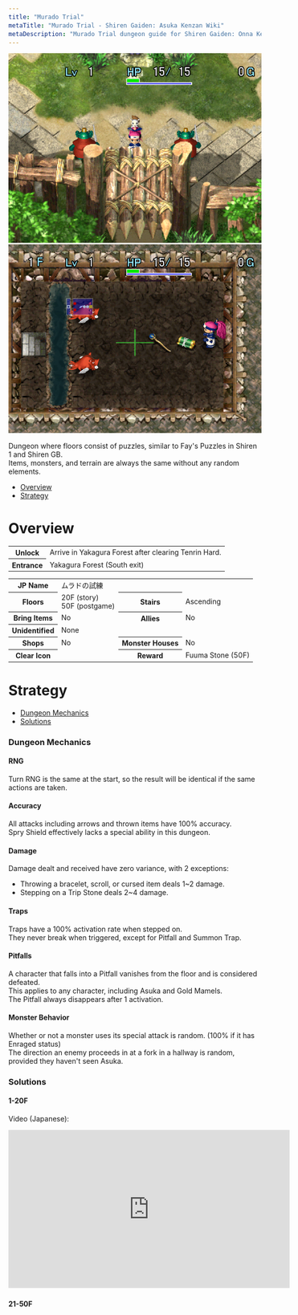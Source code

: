 ```yaml
---
title: "Murado Trial"
metaTitle: "Murado Trial - Shiren Gaiden: Asuka Kenzan Wiki"
metaDescription: "Murado Trial dungeon guide for Shiren Gaiden: Onna Kenshi Asuka Kenzan!"
---
```


<div class="pageTopImage dungeonPageTopImage2">
  <img src="../images/areas/yakagura_1.png"/> <img src="../images/areas/murado.png"/>
</div>

Dungeon where floors consist of puzzles, similar to Fay's Puzzles in Shiren 1 and Shiren GB.<br/>Items, monsters, and terrain are always the same without any random elements.

<ul class="quickLinksUL">
  <li><a href="#overview">Overview</a></li>
  <li><a href="#strategy">Strategy</a></li>
</ul>

# Overview

<table class="dungeonOverview">
  <tr>
    <th>Unlock</th>
    <td class="highlightYellow">Arrive in Yakagura Forest after clearing Tenrin Hard.</td>
  </tr>
  <tr>
    <th>Entrance</th>
    <td class="highlightYellow">Yakagura Forest (South exit)</td>
  </tr>
</table>

<table class="dungeonTable">
  <tr>
    <th>JP Name</th>
    <td colspan="3">ムラドの試練</td>
  </tr>
  <tr>
    <th>Floors</th>
    <td>20F (story)<br/>50F (postgame)</td>
    <th>Stairs</th>
    <td>Ascending</td>
  </tr>
  <tr>
    <th>Bring Items</th>
    <td>No</td>
    <th>Allies</th>
    <td>No</td>
  </tr>
  <tr>
    <th>Unidentified</th>
    <td colspan="3">None</td>
  </tr>
  <tr>
    <th>Shops</th>
    <td>No</td>
    <th>Monster Houses</th>
    <td>No</td>
  </tr>
  <tr>
    <th>Clear Icon</th>
    <td></td>
    <th>Reward</th>
    <td>Fuuma Stone (50F)</td>
  </tr>
</table>

# Strategy

<ul class="quickLinksUL">
  <li><a href="#dungeon-mechanics">Dungeon Mechanics</a></li>
  <li><a href="#solutions">Solutions</a></li>
</ul>

### Dungeon Mechanics

#### RNG

Turn RNG is the same at the start, so the result will be identical if the same actions are taken.

#### Accuracy

All attacks including arrows and thrown items have 100% accuracy.<br/>
Spry Shield effectively lacks a special ability in this dungeon.

#### Damage

Damage dealt and received have zero variance, with 2 exceptions:

- Throwing a bracelet, scroll, or cursed item deals 1\~2 damage.
- Stepping on a Trip Stone deals 2\~4 damage.

#### Traps

Traps have a 100% activation rate when stepped on.<br/>They never break when triggered, except for Pitfall and Summon Trap.

#### Pitfalls

A character that falls into a Pitfall vanishes from the floor and is considered defeated.<br/>This applies to any character, including Asuka and Gold Mamels.<br/>The Pitfall always disappears after 1 activation.

#### Monster Behavior

Whether or not a monster uses its special attack is random. (100% if it has Enraged status)<br/>The direction an enemy proceeds in at a fork in a hallway is random, provided they haven't seen Asuka.

### Solutions

#### 1-20F

Video (Japanese):

<iframe width="560" height="315" src="https://www.youtube.com/embed/xr2kYCemQzk" title="YouTube video player" frameborder="0" allow="accelerometer; clipboard-write; encrypted-media; gyroscope; picture-in-picture" allowfullscreen></iframe>

#### 21-50F

